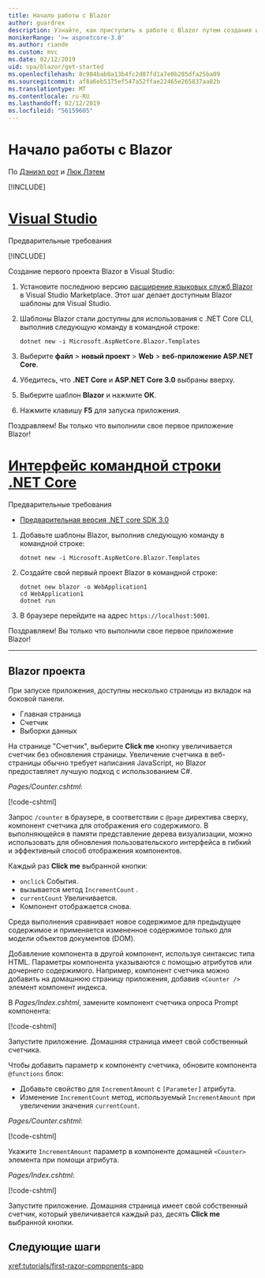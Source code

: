 ```yaml
---
title: Начало работы с Blazor
author: guardrex
description: Узнайте, как приступить к работе с Blazor путем создания и изменения проекта Blazor.
monikerRange: '>= aspnetcore-3.0'
ms.author: riande
ms.custom: mvc
ms.date: 02/12/2019
uid: spa/blazor/get-started
ms.openlocfilehash: 8c984bab8a13b4fc2d87fd1a7e0b285dfa25ba09
ms.sourcegitcommit: af8a6eb5375ef547a52ffae22465e265837aa82b
ms.translationtype: MT
ms.contentlocale: ru-RU
ms.lasthandoff: 02/12/2019
ms.locfileid: "56159605"
---
```

# <a name="get-started-with-blazor"></a>Начало работы с Blazor

По [Дэниэл рот](https://github.com/danroth27) и [Люк Лэтем](https://github.com/guardrex)

[!INCLUDE[](~/includes/razor-components-preview-notice.md)]

# <a name="visual-studiotabvisual-studio"></a>[Visual Studio](#tab/visual-studio)

Предварительные требования

[!INCLUDE[](~/includes/net-core-prereqs-vs-3.0.md)]

Создание первого проекта Blazor в Visual Studio:

1. Установите последнюю версию [расширение языковых служб Blazor](https://go.microsoft.com/fwlink/?linkid=870389) в Visual Studio Marketplace. Этот шаг делает доступным Blazor шаблоны для Visual Studio.
1. Шаблоны Blazor стали доступны для использования с .NET Core CLI, выполнив следующую команду в командной строке:

   ```console
   dotnet new -i Microsoft.AspNetCore.Blazor.Templates
   ```

1. Выберите **файл** > **новый проект** > **Web** > **веб-приложение ASP.NET Core**.
1. Убедитесь, что **.NET Core** и **ASP.NET Core 3.0** выбраны вверху.
1. Выберите шаблон **Blazor** и нажмите **ОК**.
1. Нажмите клавишу **F5** для запуска приложения.

Поздравляем! Вы только что выполнили свое первое приложение Blazor!

<!--

# [Visual Studio Code](#tab/visual-studio-code)

Prerequisites:

[!INCLUDE[](~/includes/net-core-prereqs-vsc-3.0.md)]

To create your first Blazor project in Visual Studio Code:

1. Execute the following command in a command shell:

   ```console
   dotnet new blazor -o WebApplication1
   ```

1. Open the *WebApplication1* folder in Visual Studio Code.

1. Visual Studio code offers to create assets to build and debug the app, which includes the *tasks.json* and *launch.json* files. Select **Yes** to add the assets.

1. Execute the app using the Visual Studio Code debugger.

1. In a browser, navigate to `https://localhost:5001`.

Congratulations! You just ran your first Blazor app!

# [Visual Studio for Mac](#tab/visual-studio-mac)

.NET Core 3.0 will be supported with Visual Studio for Mac version 8.0 or later. Visual Studio for Mac version 8.0 Preview isn't available at this time.

Use the [.NET Core CLI version of this topic](xref:razor-components/get-started?tabs=netcore-cli) on macOS.

[!INCLUDE[](~/includes/net-core-prereqs-mac-3.0.md)]

To create your first project Blazor project in Visual Studio for Mac:

1. Select **File** > **New Solution** or **New Project**.
1. In the sidebar, select **.NET Core** > **App**.
1. Select **Blazor** and select **Next**.
1. The **Target Framework** defaults to **.NET Core 3.0**. Select **Next**.
1. In the **Project Name** field, enter `WebApplication1`. Select **Create**.
1. Select **Run** > **Run Without Debugging** to run the app *without the debugger*. Running with the debugger isn't supported at this time.

Congratulations! You just ran your first Blazor app!
-->

# <a name="net-core-clitabnetcore-cli"></a>[Интерфейс командной строки .NET Core](#tab/netcore-cli/)

Предварительные требования

* [Предварительная версия .NET core SDK 3.0](https://dotnet.microsoft.com/download/dotnet-core/3.0)

1. Добавьте шаблоны Blazor, выполнив следующую команду в командной строке:

   ```console
   dotnet new -i Microsoft.AspNetCore.Blazor.Templates
   ```

1. Создайте свой первый проект Blazor в командной строке:

   ```console
   dotnet new blazor -o WebApplication1
   cd WebApplication1
   dotnet run
   ```

1. В браузере перейдите на адрес `https://localhost:5001`.

Поздравляем! Вы только что выполнили свое первое приложение Blazor!

---

## <a name="blazor-project"></a>Blazor проекта

При запуске приложения, доступны несколько страницы из вкладок на боковой панели.

* Главная страница
* Счетчик
* Выборки данных

На странице "Счетчик", выберите **Click me** кнопку увеличивается счетчик без обновления страницы. Увеличение счетчика в веб-страницы обычно требует написания JavaScript, но Blazor предоставляет лучшую подход с использованием C#.

*Pages/Counter.cshtml*:

[!code-cshtml[](get-started/samples_snapshot/3.x/Counter1.cshtml)]

Запрос `/counter` в браузере, в соответствии с `@page` директива сверху, компонент счетчика для отображения его содержимого. В выполняющейся в памяти представление дерева визуализации, можно использовать для обновления пользовательского интерфейса в гибкий и эффективный способ отображения компонентов.

Каждый раз **Click me** выбранной кнопки:

* `onclick` События.
* вызывается метод `IncrementCount` .
* `currentCount` Увеличивается.
* Компонент отображается снова.

Среда выполнения сравнивает новое содержимое для предыдущее содержимое и применяется измененное содержимое только для модели объектов документов (DOM).

Добавление компонента в другой компонент, используя синтаксис типа HTML. Параметры компонента указываются с помощью атрибутов или дочернего содержимого. Например, компонент счетчика можно добавить на домашнюю страницу приложения, добавив `<Counter />` элемент компонент индекса.

В *Pages/Index.cshtml*, замените компонент счетчика опроса Prompt компонента:

[!code-cshtml[](get-started/samples_snapshot/3.x/Index1.cshtml?highlight=7)]

Запустите приложение. Домашняя страница имеет свой собственный счетчика.

Чтобы добавить параметр к компоненту счетчика, обновите компонента `@functions` блок:

* Добавьте свойство для `IncrementAmount` с `[Parameter]` атрибута.
* Изменение `IncrementCount` метод, используемый `IncrementAmount` при увеличении значения `currentCount`.

*Pages/Counter.cshtml*:

[!code-cshtml[](get-started/samples_snapshot/3.x/Counter2.cshtml?highlight=4,8)]

Укажите `IncrementAmount` параметр в компоненте домашней `<Counter>` элемента при помощи атрибута.

*Pages/Index.cshtml*:

[!code-cshtml[](get-started/samples_snapshot/3.x/Index2.cshtml)]

Запустите приложение. Домашняя страница имеет свой собственный счетчик, который увеличивается каждый раз, десять **Click me** выбранной кнопки.

## <a name="next-steps"></a>Следующие шаги

<xref:tutorials/first-razor-components-app>
